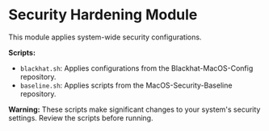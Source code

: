 # Security Hardening Module

This module applies system-wide security configurations.

**Scripts:**
- `blackhat.sh`: Applies configurations from the Blackhat-MacOS-Config repository.
- `baseline.sh`: Applies scripts from the MacOS-Security-Baseline repository.

**Warning:** These scripts make significant changes to your system's security settings. Review the scripts before running.